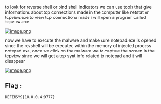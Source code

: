 to look for reverse shell or bind shell indicators we can use tools that give informations about tcp connections made in the computer like netstat or tcpview.exe
to view tcp connections made i will open a program called `tcpview.exe`

[![image.png](https://i.postimg.cc/fWCH2T94/image.png)](https://postimg.cc/MXcbXw5t)

now we have to execute the malware and make sure notepad.exe is opened since the revshell will be executed within the memory of injected process notepad.exe, once we click on the malware we to capture the screen in the tcpview since we will  get a tcp synt info related to notepad and it will disappear 

[![image.png](https://i.postimg.cc/44j1F7xS/image.png)](https://postimg.cc/G9JY4pYF)

## Flag : 

```
DEFENSYS{10.0.0.4:9777}
```
